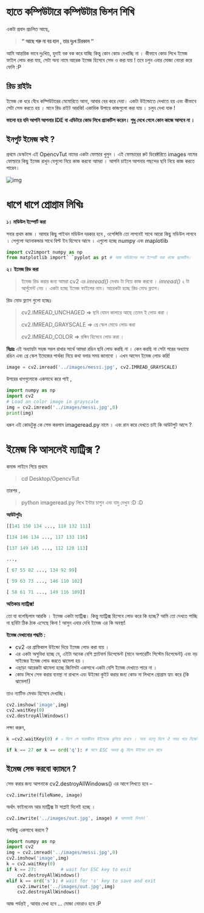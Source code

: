 # হাতে কম্পিউটারে কম্পিউটার ভিশন শিখি 



একটা প্রবাদ প্রচলিত আছে,

> **“ আছে গরু না বয় হাল , তার দুঃখ চিরকাল “**

আমি  আন্তরিক ভাবে দুঃখিত, হুদাই বক বক করে যাচ্ছি কিন্তু কোন কোড দেখাচ্ছি না ।  কীভাবে কোড লিখে ইমেজ ফাইল লোড করা যায়, সেটা অন্য নামে আরেক ইমেজ হিসেবে  সেভ ও করা যায় ! তবে চলুন এবার মোজা নোংরা করে ফেলি :P

## রিড রাইটঃ

ইমেজ  কে ধরে বেঁধে কম্পিউটারের মেমোরিতে আনা, আবার বের করে দেয়া। একটা  উইন্ডোতে দেখাতে হয় এবং কীভাবে সেটা সেভ করতে হয় । মানে রিড রাইট আরকি!  একাধিক উপায়ে কাজগুলো করা যায় । চলুন দেখা যাক !

**ভালো হয় যদি আপনি আপনার IDE বা এডিটরে কোড লিখে প্র্যাকটিস করেন। শুধু দেখে গেলে কোন কাজে আসবে না ।**

## ইনপুট ইমেজ কই ?

প্রথমে  ডেস্কটপে এই OpencvTut নামের একটা ফোল্ডার খুলুন । এই ফোল্ডারের রুট  ডিরেক্টরিতে images নামের ফোল্ডারে কিছু ইমেজ রাখুন যেগুলো নিয়ে কাজ করবো  আমরা । আপনি চাইলে আপনার পছন্দের ছবি নিয়ে কাজ করতে পারেন।

![img](https://miro.medium.com/max/450/0*SdfY9TZJeK9MgSZb.jpg)



# ধাপে ধাপে প্রোগ্রাম লিখিঃ

**১। মডিউল ইম্পোর্ট করা**

সবার  প্রথম কাজ । আমার কিছু পাইথন মডিউল দরকার হবে , ওপেন্সিভি তো লাগবেই সাথে  আরো কিছু মডিউল লাগবে । সেগুলো অ্যানাকন্ডার সাথে বিল্ট ইন হিসেবে আসে ।  এগুলো হচ্ছে numpy এবং maplotlib

```python
import cv2import numpy as np
from matplotlib import` `pyplot as pt # আস্ত মডিউলের সব ইম্পোর্ট করা বাজে প্র্যাকটিস।
```

**২। ইমেজ রিড করা**

> ইমেজ রিড করার জন্য আমরা cv2 এর *imread()* মেথড টা নিয়ে কাজ করবো । *imread()* ২ টা আর্গুমেন্ট নেয় । একটা হচ্ছে ইমেজ ফাইলের নাম। আরেকটা হচ্ছে রিড মোড ফ্ল্যাগ।

রিড মোড ফ্ল্যাগ গুলো হচ্ছেঃ

> cv2.IMREAD_UNCHAGED => ছবি যেমন কালারে আছে তেমন ই লোড করা ।
>
> cv2.IMREAD_GRAYSCALE => গ্রে স্কেল মোডে লোড করা
>
> cv2.IMREAD_COLOR => রঙ্গিন হিসেবে লোড করা ।

**বিঃদ্রঃ**  এই অধ্যায়টা সহজ সরল রাখার সার্থে আমরা রঙিন ছবি লোড করছি না । কেন করছি  না সেটা পরের অধ্যায়ে রঙিন এবং গ্রে স্কেল ইমেজের পার্থক্য নিয়ে কথা বলার  সময় জানাবো । এখন আসেন ইমেজ লোড করি!

```python
image = cv2.imread('../images/messi.jpg', cv2.IMREAD_GRAYSCALE)
```

উপরের ধাপগুলোকে একসাথে করে পাই ,

```python
import numpy as np
import cv2
# Load an color image in grayscale
img = cv2.imread('../images/messi.jpg',0)
print(img)
```

ধরুন এই কোডটুকু কে সেভ করলাম imageread.py নামে । এবং রান করে দেখতে চাই কি আউটপুট আসে ?

# ইমেজ কি আসলেই ম্যাট্রিক্স ?

কমান্ড লাইনে গিয়ে প্রথমে

> cd Desktop/OpencvTut

তারপর ,

> python imageread.py লিখে ইন্টার চাপুন এবং যাদু দেখুন :D :D

**আউটপুটঃ**
```python
[[141 150 134 ..., 118 132 111]

[134 146 134 ..., 117 133 116]

[137 149 145 ..., 112 128 113]

...,

[ 67 55 82 ..., 134 92 99]

[ 59 63 73 ..., 146 110 102]

[ 58 61 71 ..., 149 116 109]]
```

**অতিকায় ম্যাট্রিক্স!**

তো  যা বলেছিলাম আরকি । ইমেজ একটা ম্যাট্রিক্স। কিন্তু ম্যাট্রিক্স হিসেবে লোড  করে কি হচ্ছে? আমি তো দেখতে পাচ্ছি না ছবিটা ঠিক ঠাক এসেছে কিনা ! আসুন  এবার দেখি ইমেজ এর কি অবস্থা!

**ইমেজ দেখানোর পদ্ধতি :**

- cv2 এর গ্রাফিকাল উইন্ডো দিয়ে ইমেজ লোড করা যায় ।
- এর  একটা অসুবিধা হচ্ছে যে, এইটা অনেক বেশি প্ল্যাটফর্ম ডিপেন্ডেন্ট (মানে  অপারেটিং সিস্টেম ডিপেন্ডেন্ট) এবং বড় সাইজের ইমেজ লোড করতে ঝামেলা হয় ।
- এছাড়া আরেকটা ঝামেলা হচ্ছে জিনিসটা একসাথে একটা বেশি ইমেজ দেখাতে পারে না ।
- কোড লিখে সেভ করার ব্যবস্থা না রাখলে এবং উইন্ডো কুইট করার জন্য কোড না লিখলে প্রোগ্রাম হ্যাং করে (কি ঝামেলা!)

তাও ন্যাটিভ মেথড হিসেবে দেখাচ্ছি।

```python
cv2.imshow('image',img)
cv2.waitKey(0)
cv2.destroyAllWindows()
```

লক্ষ্য করুন,
```python
k =cv2.waitKey(0) # ০ দিলে সে সারাজীবন উইন্ডোজ ঝুলিয়ে রাখবে । অন্য ভ্যালু দিলে ঐ সময় পরে নিজেই বন্ধ হয়ে যাবে`

if k == 27 or k == ord('q'): # মানে ESC অথবা q দিলে উইন্ডো চলে যাবে
```

## ইমেজ সেভ করবো ক্যামনে ?

সেভ করার জন্য আপনাকে cv2.destroyAllWindows() এর আগে লিখতে হবে –
```python
cv2.imwrite(fileName, image)
```
অর্থাৎ ফাইলনেম আর ম্যাট্রিক্স টা সাপ্লাই দিলেই হচ্ছে ।
```python
cv2.imwrite('../images/out.jpg', image) # আলাদাই দিলাম!`
```
সবকিছু একসাথে করলে ?

```python
import numpy as np
import cv2
img = cv2.imread('../images/messi.jpg',0)
cv2.imshow('image',img)
k = cv2.waitKey(0)
if k == 27:         # wait for ESC key to exit
    cv2.destroyAllWindows()
elif k == ord('s'): # wait for 's' key to save and exit
    cv2.imwrite('../images/out.jpg',img)
    cv2.destroyAllWindows()
```

আজ পর্যন্তই , আবার দেখা হবে … মোজা নোংরাও হবে :P
